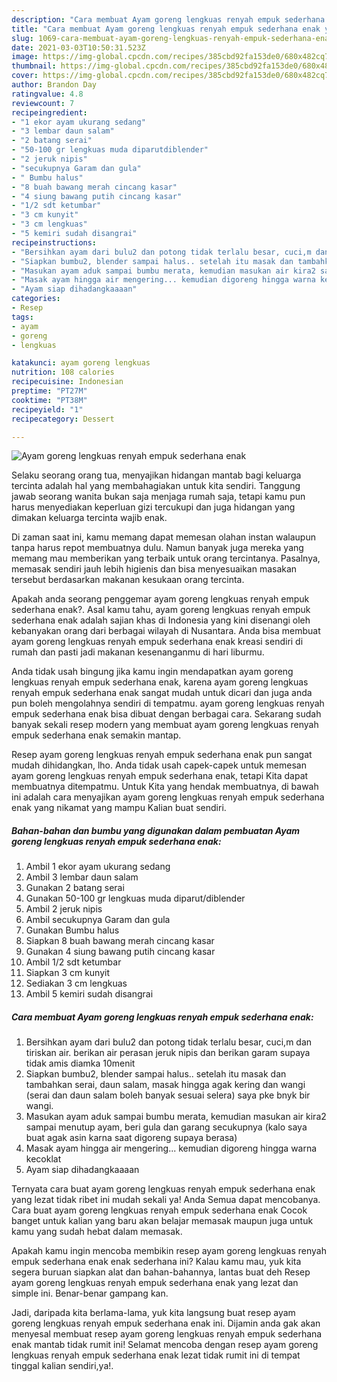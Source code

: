 ```yaml
---
description: "Cara membuat Ayam goreng lengkuas renyah empuk sederhana enak yang enak Untuk Jualan"
title: "Cara membuat Ayam goreng lengkuas renyah empuk sederhana enak yang enak Untuk Jualan"
slug: 1069-cara-membuat-ayam-goreng-lengkuas-renyah-empuk-sederhana-enak-yang-enak-untuk-jualan
date: 2021-03-03T10:50:31.523Z
image: https://img-global.cpcdn.com/recipes/385cbd92fa153de0/680x482cq70/ayam-goreng-lengkuas-renyah-empuk-sederhana-enak-foto-resep-utama.jpg
thumbnail: https://img-global.cpcdn.com/recipes/385cbd92fa153de0/680x482cq70/ayam-goreng-lengkuas-renyah-empuk-sederhana-enak-foto-resep-utama.jpg
cover: https://img-global.cpcdn.com/recipes/385cbd92fa153de0/680x482cq70/ayam-goreng-lengkuas-renyah-empuk-sederhana-enak-foto-resep-utama.jpg
author: Brandon Day
ratingvalue: 4.8
reviewcount: 7
recipeingredient:
- "1 ekor ayam ukurang sedang"
- "3 lembar daun salam"
- "2 batang serai"
- "50-100 gr lengkuas muda diparutdiblender"
- "2 jeruk nipis"
- "secukupnya Garam dan gula"
- " Bumbu halus"
- "8 buah bawang merah cincang kasar"
- "4 siung bawang putih cincang kasar"
- "1/2 sdt ketumbar"
- "3 cm kunyit"
- "3 cm lengkuas"
- "5 kemiri sudah disangrai"
recipeinstructions:
- "Bersihkan ayam dari bulu2 dan potong tidak terlalu besar, cuci,m dan tiriskan air. berikan air perasan jeruk nipis dan berikan garam supaya tidak amis diamka 10menit"
- "Siapkan bumbu2, blender sampai halus.. setelah itu masak dan tambahkan serai, daun salam, masak hingga agak kering dan wangi (serai dan daun salam boleh banyak sesuai selera) saya pke bnyk bir wangi."
- "Masukan ayam aduk sampai bumbu merata, kemudian masukan air kira2 sampai menutup ayam, beri gula dan garang secukupnya (kalo saya buat agak asin karna saat digoreng supaya berasa)"
- "Masak ayam hingga air mengering... kemudian digoreng hingga warna kecoklat"
- "Ayam siap dihadangkaaaan"
categories:
- Resep
tags:
- ayam
- goreng
- lengkuas

katakunci: ayam goreng lengkuas 
nutrition: 108 calories
recipecuisine: Indonesian
preptime: "PT27M"
cooktime: "PT38M"
recipeyield: "1"
recipecategory: Dessert

---
```



![Ayam goreng lengkuas renyah empuk sederhana enak](https://img-global.cpcdn.com/recipes/385cbd92fa153de0/680x482cq70/ayam-goreng-lengkuas-renyah-empuk-sederhana-enak-foto-resep-utama.jpg)

Selaku seorang orang tua, menyajikan hidangan mantab bagi keluarga tercinta adalah hal yang membahagiakan untuk kita sendiri. Tanggung jawab seorang  wanita bukan saja menjaga rumah saja, tetapi kamu pun harus menyediakan keperluan gizi tercukupi dan juga hidangan yang dimakan keluarga tercinta wajib enak.

Di zaman  saat ini, kamu memang dapat memesan olahan instan walaupun tanpa harus repot membuatnya dulu. Namun banyak juga mereka yang memang mau memberikan yang terbaik untuk orang tercintanya. Pasalnya, memasak sendiri jauh lebih higienis dan bisa menyesuaikan masakan tersebut berdasarkan makanan kesukaan orang tercinta. 



Apakah anda seorang penggemar ayam goreng lengkuas renyah empuk sederhana enak?. Asal kamu tahu, ayam goreng lengkuas renyah empuk sederhana enak adalah sajian khas di Indonesia yang kini disenangi oleh kebanyakan orang dari berbagai wilayah di Nusantara. Anda bisa membuat ayam goreng lengkuas renyah empuk sederhana enak kreasi sendiri di rumah dan pasti jadi makanan kesenanganmu di hari liburmu.

Anda tidak usah bingung jika kamu ingin mendapatkan ayam goreng lengkuas renyah empuk sederhana enak, karena ayam goreng lengkuas renyah empuk sederhana enak sangat mudah untuk dicari dan juga anda pun boleh mengolahnya sendiri di tempatmu. ayam goreng lengkuas renyah empuk sederhana enak bisa dibuat dengan berbagai cara. Sekarang sudah banyak sekali resep modern yang membuat ayam goreng lengkuas renyah empuk sederhana enak semakin mantap.

Resep ayam goreng lengkuas renyah empuk sederhana enak pun sangat mudah dihidangkan, lho. Anda tidak usah capek-capek untuk memesan ayam goreng lengkuas renyah empuk sederhana enak, tetapi Kita dapat membuatnya ditempatmu. Untuk Kita yang hendak membuatnya, di bawah ini adalah cara menyajikan ayam goreng lengkuas renyah empuk sederhana enak yang nikamat yang mampu Kalian buat sendiri.

<!--inarticleads1-->

##### Bahan-bahan dan bumbu yang digunakan dalam pembuatan Ayam goreng lengkuas renyah empuk sederhana enak:

1. Ambil 1 ekor ayam ukurang sedang
1. Ambil 3 lembar daun salam
1. Gunakan 2 batang serai
1. Gunakan 50-100 gr lengkuas muda diparut/diblender
1. Ambil 2 jeruk nipis
1. Ambil secukupnya Garam dan gula
1. Gunakan  Bumbu halus
1. Siapkan 8 buah bawang merah cincang kasar
1. Gunakan 4 siung bawang putih cincang kasar
1. Ambil 1/2 sdt ketumbar
1. Siapkan 3 cm kunyit
1. Sediakan 3 cm lengkuas
1. Ambil 5 kemiri sudah disangrai




<!--inarticleads2-->

##### Cara membuat Ayam goreng lengkuas renyah empuk sederhana enak:

1. Bersihkan ayam dari bulu2 dan potong tidak terlalu besar, cuci,m dan tiriskan air. berikan air perasan jeruk nipis dan berikan garam supaya tidak amis diamka 10menit
1. Siapkan bumbu2, blender sampai halus.. setelah itu masak dan tambahkan serai, daun salam, masak hingga agak kering dan wangi (serai dan daun salam boleh banyak sesuai selera) saya pke bnyk bir wangi.
1. Masukan ayam aduk sampai bumbu merata, kemudian masukan air kira2 sampai menutup ayam, beri gula dan garang secukupnya (kalo saya buat agak asin karna saat digoreng supaya berasa)
1. Masak ayam hingga air mengering... kemudian digoreng hingga warna kecoklat
1. Ayam siap dihadangkaaaan




Ternyata cara buat ayam goreng lengkuas renyah empuk sederhana enak yang lezat tidak ribet ini mudah sekali ya! Anda Semua dapat mencobanya. Cara buat ayam goreng lengkuas renyah empuk sederhana enak Cocok banget untuk kalian yang baru akan belajar memasak maupun juga untuk kamu yang sudah hebat dalam memasak.

Apakah kamu ingin mencoba membikin resep ayam goreng lengkuas renyah empuk sederhana enak enak sederhana ini? Kalau kamu mau, yuk kita segera buruan siapkan alat dan bahan-bahannya, lantas buat deh Resep ayam goreng lengkuas renyah empuk sederhana enak yang lezat dan simple ini. Benar-benar gampang kan. 

Jadi, daripada kita berlama-lama, yuk kita langsung buat resep ayam goreng lengkuas renyah empuk sederhana enak ini. Dijamin anda gak akan menyesal membuat resep ayam goreng lengkuas renyah empuk sederhana enak mantab tidak rumit ini! Selamat mencoba dengan resep ayam goreng lengkuas renyah empuk sederhana enak lezat tidak rumit ini di tempat tinggal kalian sendiri,ya!.

